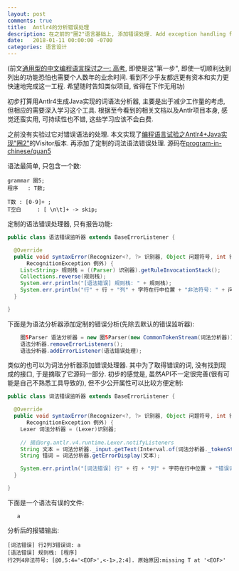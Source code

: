 ```yaml
---
layout: post
comments: true
title:  Antlr4的分析错误处理
description: 在之前的"圈2"语言基础上, 添加错误处理. Add exception handling for the pretotype programming language quan2 with Antlr4 and Java.
date:   2018-01-11 00:00:00 -0700
categories: 语言设计
---
```


(前文[通用型的中文编程语言探讨之一: 高考](https://zhuanlan.zhihu.com/p/32677451), 即使是这"第一步", 即使一切顺利达到列出的功能恐怕也需要个人数年的业余时间. 看到不少乎友都远更有资本和实力更快速地完成这一工程. 希望随时告知类似项目, 省得在下作无用功)

初步打算用Antlr4生成Java实现的词语法分析器, 主要是出于减少工作量的考虑, 但相应的需要深入学习这个工具. 根据至今看到的相关文档以及Antlr项目本身, 感觉还蛮实用, 可持续性也不错, 这些学习应该不会白费.

之前没有实验过它对错误语法的处理. 本文实现了[编程语言试验之Antlr4+Java实现"圈2"](https://zhuanlan.zhihu.com/p/31429800)的Visitor版本. 再添加了定制的词法语法错误处理. 源码在[program-in-chinese/quan5](https://github.com/program-in-chinese/quan5)

语法最简单, 只包含一个数:
```
grammar 圈5;
程序   : T数;

T数 : [0-9]+ ;
T空白     : [ \n\t]+ -> skip;
```
定制的语法错误处理器, 只有报告功能:
```java
public class 语法错误监听器 extends BaseErrorListener {

  @Override
  public void syntaxError(Recognizer<?, ?> 识别器, Object 问题符号, int 行, int 字符在行中位置, String 信息,
      RecognitionException 例外) {
    List<String> 规则栈 = ((Parser) 识别器).getRuleInvocationStack();
    Collections.reverse(规则栈);
    System.err.println("[语法错误] 规则栈: " + 规则栈);
    System.err.println("行" + 行 + "列" + 字符在行中位置 + "非法符号: " + 问题符号 + ". 原始原因:" + 信息);
  }

}
```
下面是为语法分析器添加定制的错误分析(先除去默认的错误监听器):
```java
    圈5Parser 语法分析器 = new 圈5Parser(new CommonTokenStream(词法分析器));
    语法分析器.removeErrorListeners();
    语法分析器.addErrorListener(语法错误处理);
```
类似的也可以为词法分析器添加错误处理器. 其中为了取得错误的词, 没有找到现成的接口, 于是摘取了它源码一部分. 初步的感觉是, 虽然API不一定很完善(很有可能是自己不熟悉工具导致的), 但不少公开属性可以比较方便定制:
```java
public class 词法错误监听器 extends BaseErrorListener {

  @Override
  public void syntaxError(Recognizer<?, ?> 识别器, Object 问题符号, int 行, int 字符在行中位置, String 信息,
      RecognitionException 例外) {
    Lexer 词法分析器 = (Lexer)识别器;
    
    // 摘自org.antlr.v4.runtime.Lexer.notifyListeners
    String 文本 = 词法分析器._input.getText(Interval.of(词法分析器._tokenStartCharIndex, 词法分析器._input.index()));
    String 错词 = 词法分析器.getErrorDisplay(文本);

    System.err.println("[词法错误] 行" + 行 + "列" + 字符在行中位置 + "错误词: " + 错词);
  }

}
```
下面是一个语法有误的文件:
```
   a
```
分析后的报错输出:
```
[词法错误] 行2列3错误词: a
[语法错误] 规则栈: [程序]
行2列4非法符号: [@0,5:4='<EOF>',<-1>,2:4]. 原始原因:missing T at '<EOF>'
```
